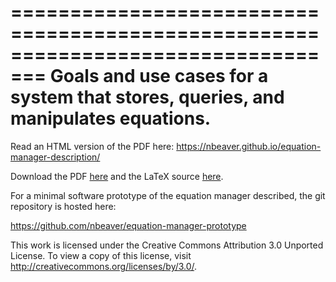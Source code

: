=================================================================================
Goals and use cases for a system that stores, queries, and manipulates equations.
=================================================================================

Read an HTML version of the PDF here: https://nbeaver.github.io/equation-manager-description/

Download the PDF [here](description.pdf) and the LaTeX source [here](description.tex).

For a minimal software prototype of the equation manager described, the git repository is hosted here:

https://github.com/nbeaver/equation-manager-prototype

This work is licensed under the Creative Commons Attribution 3.0 Unported License. To view a copy of this license, visit http://creativecommons.org/licenses/by/3.0/.
